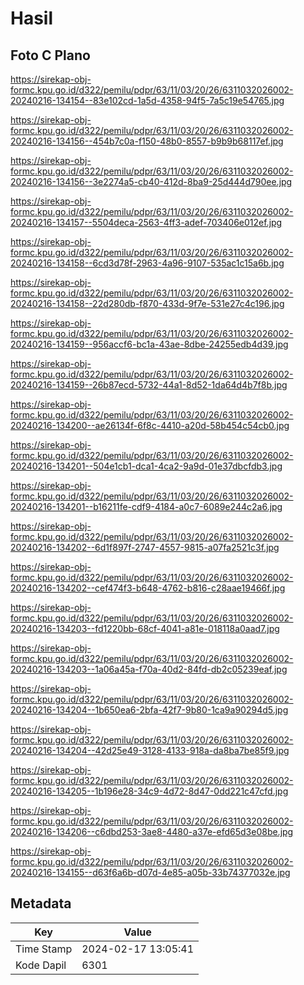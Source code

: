 # Hasil

## Foto C Plano

https://sirekap-obj-formc.kpu.go.id/d322/pemilu/pdpr/63/11/03/20/26/6311032026002-20240216-134154--83e102cd-1a5d-4358-94f5-7a5c19e54765.jpg

https://sirekap-obj-formc.kpu.go.id/d322/pemilu/pdpr/63/11/03/20/26/6311032026002-20240216-134156--454b7c0a-f150-48b0-8557-b9b9b68117ef.jpg

https://sirekap-obj-formc.kpu.go.id/d322/pemilu/pdpr/63/11/03/20/26/6311032026002-20240216-134156--3e2274a5-cb40-412d-8ba9-25d444d790ee.jpg

https://sirekap-obj-formc.kpu.go.id/d322/pemilu/pdpr/63/11/03/20/26/6311032026002-20240216-134157--5504deca-2563-4ff3-adef-703406e012ef.jpg

https://sirekap-obj-formc.kpu.go.id/d322/pemilu/pdpr/63/11/03/20/26/6311032026002-20240216-134158--6cd3d78f-2963-4a96-9107-535ac1c15a6b.jpg

https://sirekap-obj-formc.kpu.go.id/d322/pemilu/pdpr/63/11/03/20/26/6311032026002-20240216-134158--22d280db-f870-433d-9f7e-531e27c4c196.jpg

https://sirekap-obj-formc.kpu.go.id/d322/pemilu/pdpr/63/11/03/20/26/6311032026002-20240216-134159--956accf6-bc1a-43ae-8dbe-24255edb4d39.jpg

https://sirekap-obj-formc.kpu.go.id/d322/pemilu/pdpr/63/11/03/20/26/6311032026002-20240216-134159--26b87ecd-5732-44a1-8d52-1da64d4b7f8b.jpg

https://sirekap-obj-formc.kpu.go.id/d322/pemilu/pdpr/63/11/03/20/26/6311032026002-20240216-134200--ae26134f-6f8c-4410-a20d-58b454c54cb0.jpg

https://sirekap-obj-formc.kpu.go.id/d322/pemilu/pdpr/63/11/03/20/26/6311032026002-20240216-134201--504e1cb1-dca1-4ca2-9a9d-01e37dbcfdb3.jpg

https://sirekap-obj-formc.kpu.go.id/d322/pemilu/pdpr/63/11/03/20/26/6311032026002-20240216-134201--b16211fe-cdf9-4184-a0c7-6089e244c2a6.jpg

https://sirekap-obj-formc.kpu.go.id/d322/pemilu/pdpr/63/11/03/20/26/6311032026002-20240216-134202--6d1f897f-2747-4557-9815-a07fa2521c3f.jpg

https://sirekap-obj-formc.kpu.go.id/d322/pemilu/pdpr/63/11/03/20/26/6311032026002-20240216-134202--cef474f3-b648-4762-b816-c28aae19466f.jpg

https://sirekap-obj-formc.kpu.go.id/d322/pemilu/pdpr/63/11/03/20/26/6311032026002-20240216-134203--fd1220bb-68cf-4041-a81e-018118a0aad7.jpg

https://sirekap-obj-formc.kpu.go.id/d322/pemilu/pdpr/63/11/03/20/26/6311032026002-20240216-134203--1a06a45a-f70a-40d2-84fd-db2c05239eaf.jpg

https://sirekap-obj-formc.kpu.go.id/d322/pemilu/pdpr/63/11/03/20/26/6311032026002-20240216-134204--1b650ea6-2bfa-42f7-9b80-1ca9a90294d5.jpg

https://sirekap-obj-formc.kpu.go.id/d322/pemilu/pdpr/63/11/03/20/26/6311032026002-20240216-134204--42d25e49-3128-4133-918a-da8ba7be85f9.jpg

https://sirekap-obj-formc.kpu.go.id/d322/pemilu/pdpr/63/11/03/20/26/6311032026002-20240216-134205--1b196e28-34c9-4d72-8d47-0dd221c47cfd.jpg

https://sirekap-obj-formc.kpu.go.id/d322/pemilu/pdpr/63/11/03/20/26/6311032026002-20240216-134206--c6dbd253-3ae8-4480-a37e-efd65d3e08be.jpg

https://sirekap-obj-formc.kpu.go.id/d322/pemilu/pdpr/63/11/03/20/26/6311032026002-20240216-134155--d63f6a6b-d07d-4e85-a05b-33b74377032e.jpg


## Metadata

| Key        | Value               |
| ---------- | ------------------- |
| Time Stamp | 2024-02-17 13:05:41 |
| Kode Dapil | 6301                |



